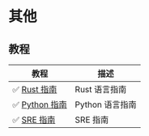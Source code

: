 # 其他

## 教程

| 教程 | 描述 |
| ---- | ---- |
| ✅ [Rust 指南](https://rs.trybetter.app) | Rust 语言指南 |
| ✅ [Python 指南](https://better-py.github.io/learn-py/) | Python 语言指南 |
| ✅ [SRE 指南](https://better-sre.github.io/config/) | SRE 指南 |
